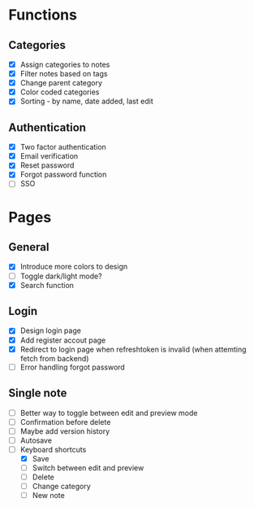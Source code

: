 # Functions

## Categories
- [x] Assign categories to notes
- [x] Filter notes based on tags
- [x] Change parent category
- [x] Color coded categories
- [x] Sorting - by name, date added, last edit

## Authentication
- [x] Two factor authentication
- [x] Email verification
- [x] Reset password
- [x] Forgot password function
- [ ] SSO

# Pages

## General
- [x] Introduce more colors to design
- [ ] Toggle dark/light mode?
- [x] Search function

## Login
- [x] Design login page
- [x] Add register accout page
- [x] Redirect to login page when refreshtoken is invalid (when attemting fetch from backend)
- [ ] Error handling forgot password

## Single note
- [ ] Better way to toggle between edit and preview mode
- [ ] Confirmation before delete
- [ ] Maybe add version history
- [ ] Autosave
- [ ] Keyboard shortcuts
    - [x] Save
    - [ ] Switch between edit and preview
    - [ ] Delete
    - [ ] Change category
    - [ ] New note
